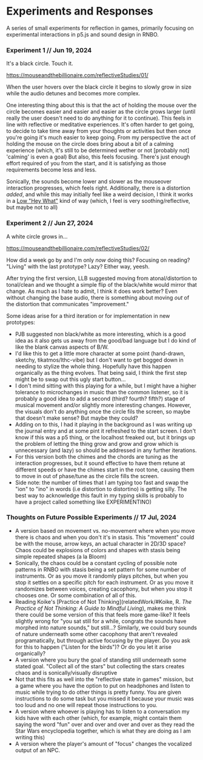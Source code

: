 # Experiments and Responses

A series of small experiments for reflection in games, primarily focusing on experimental interactions in p5.js and sound design in RNBO.

### Experiment 1 // Jun 19, 2024

It's a black circle. Touch it.

https://mouseandthebillionaire.com/reflectiveStudies/01/

When the user hovers over the black circle it begins to slowly grow in size while the audio detunes and becomes more complex.

One interesting thing about this is that the act of holding the mouse over the circle becomes easier and easier and easier as the circle grows larger (until really the user doesn't need to do anything for it to continue). This feels in line with reflective or meditative experiences. It's often harder to get going, to decide to take time away from your thoughts or activities but then once you're going it's much easier to keep going. From my perspective the act of holding the mouse on the circle does bring about a bit of a calming experience (which, it's still to be determined wether or not \[probably not\] 'calming' is even a goal) But also, this feels focusing. There's just enough effort required of you from the start, and it is satisfying as those requirements become less and less.

Sonically, the sounds become lower and slower as the mouseover interaction progresses, which feels right. Additionally, there is a distortion *added*, and while this may initially feel like a weird decision, I think it works in a [Low "Hey What"](https://lowtheband.bandcamp.com/album/hey-what) kind of way (which, I feel is very soothing/reflective, but maybe not to all)

### Experiment 2 // Jun 27, 2024

A white circle grows in...

https://mouseandthebillionaire.com/reflectiveStudies/02/

How did a week go by and I'm only *now* doing this? Focusing on reading? "Living" with the last prototype? Lazy? Either way, yeesh.

After trying the first version, LLB suggested moving from atonal/distortion to tonal/clean and we thought a simple flip of the black/white would mirror that change. As much as I hate to admit, I think it does work better? Even without changing the base audio, there is something about moving *out* of the distortion that communicates "improvement."  

Some ideas arise for a third iteration or for implementation in new prototypes:

- PJB suggested non black/white as more interesting, which is a good idea as it also gets us away from the good/bad language but I do kind of like the blank canvas aspects of B/W. 
- I'd like this to get a little more character at some point (hand-drawn, sketchy, tikatmos/lthc-vibe) but I don't want to get bogged down in needing to stylize the whole thing. Hopefully have this happen organically as the thing evolves. That being said, I think the first step might be to swap out this ugly start button...
- I don't mind sitting with this playing for a while, but I might have a higher tolerance to microchanges in music than the common listener, so it is probably a good idea to add a second (third? fourth? fifth?) stage of musical movement and/or slightly more interesting changes. However, the visuals don't do anything once the circle fils the screen, so maybe that doesn't make sense? But maybe they could?
- Adding on to this, I had it playing in the background as I was writing up the journal entry and at some pint it refreshed to the start screen. I don't know if this was a p5 thing, or the localhost freaked out, but it brings up the problem of letting the thing grow and grow and grow which is unnecessary (and lazy) so should be addressed in any further iterations.
- For this version both the chimes and the chords are tuning as the interaction progresses, but it sound effective to have them retune at different speeds or have the chimes start in the root tone, causing them to move in out of phase/tune as the circle fills the screen.
- Side note: the number of times that I am typing too fast and swap the "ion" to "ino" in words (i.e distortion to distortino) is getting silly. The best way to acknowledge this fault in my typing skills is probably to have a project called something like EXPERIMENTINO)

### Thoughts on Future Possible Experiments // 17 Jul, 2024

- A version based on movement vs. no-movement where when you move there is chaos and when you don't it's in stasis. This "movement" could be with the mouse, arrow keys, an actual character in 2D/3D space? Chaos could be explosions of colors and shapes with stasis being simple repeated shapes (a la Bloom)
- Sonically, the chaos could be a constant cycling of possible note patterns in RNBO with stasis being a set pattern for some number of instruments. Or as you move it randomly plays pitches, but when you stop it settles on a specific pitch for each instrument. Or as you move it randomizes between voices, creating cacophony, but when you stop it chooses one. Or some combination of all of this.
- Reading Koike's [Practice of Not Thinking](relatedWork/#Koike, R. *The Practice of Not Thinking: A Guide to Mindful Living*), makes me think there could be some version of this that feels more game-like? It feels slightly wrong for "you sat still for a while, congrats the sounds have morphed into nature sounds," but still...? Similarly, we could bury sounds of nature underneath some other cacophony that aren't revealed programatically, but through active focusing by the player. Do you ask for this to happen ("Listen for the birds")? Or do you let it arise organically?
- A version where you bury the goal of standing still underneath some stated goal. "Collect all of the stars" but collecting the stars creates chaos and is sonically/visually disruptive
- Not that this fits as well into the "reflective state in games" mission, but a game where you have the option to put on headphones and listen to music while trying to do other things is pretty funny. You are given instructions to do some task but you missed it because your music was too loud and no one will repeat those instructions to you.
- A version where whoever is playing has to listen to a conversation my kids have with each other (which, for example, might contain them saying the word "fun" over and over and over and over as they read the Star Wars encyclopedia together, which is what they are doing as I am writing this)
- A version where the player's amount of "focus" changes the vocalized output of an NPC. 